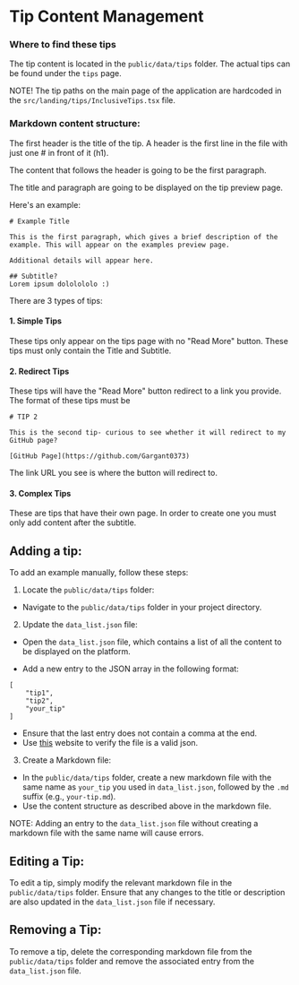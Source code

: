 
# Tip Content Management
### Where to find these tips
The tip content is located in the `public/data/tips` folder.
The actual tips can be found under the `tips` page.

NOTE! The tip paths on the main page of the application are hardcoded in the `src/landing/tips/InclusiveTips.tsx` file.

### Markdown content structure:

The first header is the title of the tip. A header is the first line in the file with just one # in front of it (h1).

The content that follows the header is going to be the first paragraph.

The title and paragraph are going to be displayed on the tip preview page.

Here's an example:
```
# Example Title

This is the first paragraph, which gives a brief description of the example. This will appear on the examples preview page.

Additional details will appear here.

## Subtitle?
Lorem ipsum dololololo :)
```

There are 3 types of tips:

#### 1. Simple Tips
These tips only appear on the tips page with no "Read More" button.
These tips must only contain the Title and Subtitle.

#### 2. Redirect Tips
These tips will have the "Read More" button redirect to a link you provide.
The format of these tips must be 

```
# TIP 2

This is the second tip- curious to see whether it will redirect to my GitHub page?

[GitHub Page](https://github.com/Gargant0373)
```

The link URL you see is where the button will redirect to.

#### 3. Complex Tips
These are tips that have their own page. In order to create one you must only add content after the subtitle.

## Adding a tip:
To add an example manually, follow these steps:
1. Locate the `public/data/tips` folder:

- Navigate to the `public/data/tips` folder in your project directory.

2. Update the `data_list.json` file:

- Open the `data_list.json` file, which contains a list of all the content to be displayed on the platform.

- Add a new entry to the JSON array in the following format:
```
[
	"tip1",
	"tip2",
	"your_tip"
]
```

- Ensure that the last entry does not contain a comma at the end.
- Use [this](https://jsonlint.com/) website to verify the file is a valid json.

3. Create a Markdown file:
- In the `public/data/tips` folder, create a new markdown file with the same name as `your_tip` you used in `data_list.json`, followed by the `.md` suffix (e.g., `your-tip.md`).
- Use the content structure as described above in the markdown file.

NOTE: Adding an entry to the `data_list.json` file without creating a markdown file with the same name will cause errors.

## Editing a Tip:
To edit a tip, simply modify the relevant markdown file in the `public/data/tips` folder. Ensure that any changes to the title or description are also updated in the `data_list.json` file if necessary.

## Removing a Tip:
To remove a tip, delete the corresponding markdown file from the `public/data/tips` folder and remove the associated entry from the `data_list.json` file.
